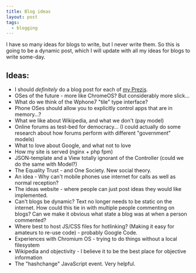 ```yaml
---
title: Blog ideas
layout: post
tags:
  - blogging
---
```

 
I have so many ideas for blogs to write, but I never write them. So this is going to be a dynamic post, which I will update with all my ideas for blogs to write some-day.

Ideas:
--

 - I should *definitely* do a blog post for each of [my Prezis](http://prezi.com/user/n7e3zerc5e9t/).
 - OSes of the future - more like ChromeOS? But considerably more slick...
 - What do we think of the Wphone7 "tile" type interface?
 - Phone OSes should allow you to explicitly control apps that are in memory...?
 - What we like about Wikipedia, and what we don't (pay model)
 - Online forums as test-bed for democracy... (I could actually do some research about how forums perform with different "government" models)
 - What to love about Google, and what not to love
 - How my site is served (nginx + php fpm)
 - JSON-template and a View totally ignorant of the Controller (could we do the same with Model?)
 - The Equality Trust - and One Society. New social theory.
 - An idea - Why can't mobile phones use internet for calls as well as normal reception?
 - The ideas website - where people can just post ideas they would like implemented.
 - Can't blogs be dynamic? Text no longer needs to be static on the internet. How could this tie in with multiple people commenting on blogs? Can we make it obvious what state a blog was at when a person commented?
 - Where best to host JS/CSS files for hotlinking? (Making it easy for amateurs to re-use code) - probably Google Code.
 - Experiences with Chromium OS - trying to do things without a local filesystem
 - Wikipedia and objectivity - I believe it to be the best place for objective information
 - The "hashchange" JavaScript event. Very helpful.
